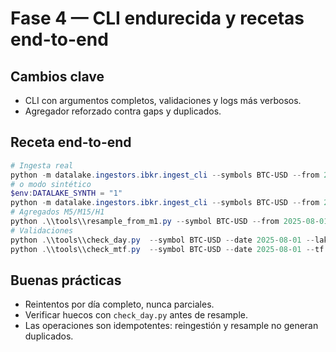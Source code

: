 # Fase 4 — CLI endurecida y recetas end-to-end

## Cambios clave
- CLI con argumentos completos, validaciones y logs más verbosos.
- Agregador reforzado contra gaps y duplicados.

## Receta end-to-end
```powershell
# Ingesta real
python -m datalake.ingestors.ibkr.ingest_cli --symbols BTC-USD --from 2025-08-01 --to 2025-08-01
# o modo sintético
$env:DATALAKE_SYNTH = "1"
python -m datalake.ingestors.ibkr.ingest_cli --symbols BTC-USD --from 2025-08-01 --to 2025-08-01
# Agregados M5/M15/H1
python .\\tools\\resample_from_m1.py --symbol BTC-USD --from 2025-08-01 --to 2025-08-01 --to-tf M5,M15,H1
# Validaciones
python .\\tools\\check_day.py  --symbol BTC-USD --date 2025-08-01 --lake-root $env:LAKE_ROOT
python .\\tools\\check_mtf.py  --symbol BTC-USD --date 2025-08-01 --tf M5 --lake-root $env:LAKE_ROOT
```

## Buenas prácticas
- Reintentos por día completo, nunca parciales.
- Verificar huecos con `check_day.py` antes de resample.
- Las operaciones son idempotentes: reingestión y resample no generan duplicados.

